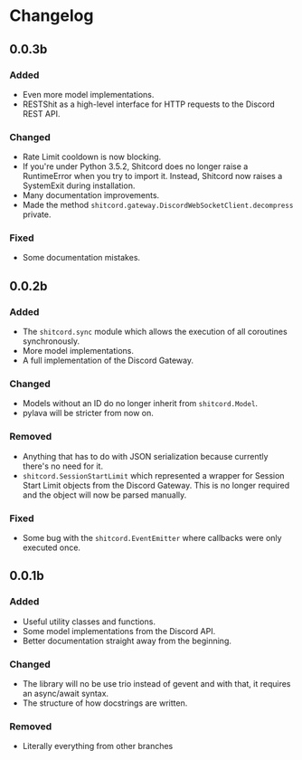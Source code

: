 # Changelog

## 0.0.3b
### Added
- Even more model implementations.
- RESTShit as a high-level interface for HTTP requests to the Discord REST API.

### Changed
- Rate Limit cooldown is now blocking.
- If you're under Python 3.5.2, Shitcord does no longer raise a RuntimeError when you try to import it.
Instead, Shitcord now raises a SystemExit during installation.
- Many documentation improvements.
- Made the method `shitcord.gateway.DiscordWebSocketClient.decompress` private.

### Fixed
- Some documentation mistakes.

## 0.0.2b
### Added
- The `shitcord.sync` module which allows the execution of all coroutines synchronously.
- More model implementations.
- A full implementation of the Discord Gateway.

### Changed
- Models without an ID do no longer inherit from `shitcord.Model`.
- pylava will be stricter from now on.

### Removed
- Anything that has to do with JSON serialization because currently there's no need for it.
- `shitcord.SessionStartLimit` which represented a wrapper for Session Start Limit objects from the Discord Gateway.
This is no longer required and the object will now be parsed manually.

### Fixed
- Some bug with the `shitcord.EventEmitter` where callbacks were only executed once.

## 0.0.1b
### Added
-  Useful utility classes and functions.
-  Some model implementations from the Discord API.
-  Better documentation straight away from the beginning.
  
### Changed
-  The library will no be use trio instead of gevent and with that, it requires an async/await syntax.
-  The structure of how docstrings are written.
  
### Removed
-  Literally everything from other branches